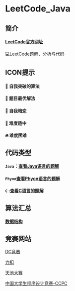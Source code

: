 # LeetCode_Java

简介
----
#### [LeetCode官方网址][website]

[website]:https://leetcode-cn.com/

💻LeetCode题解、分析与代码

ICON提示
----
#### 🦄   自我突破的算法

#### 🧚‍  题目最优解法

#### 🌈   自我暗恋

#### 🌊   难度适中

#### 🔥   难度困难

代码类型
----
#### `Java`：[查看Java语言的题解][a]

#### `Phyon`[查看Phyon语言的题解][c]

#### `C`   :[查看C语言的题解][b]

[a]:https://github.com/occlive/LeetCode_Java
[b]:https://github.com/occlive/LeetCode_Java
[c]:https://github.com/occlive/LeetCode_Java

算法汇总
----
#### [数据结构][data]

[data]:https://github.com/occlive/DataStructure

竞赛网站
----
[DC竞赛][dc]

[力扣][lc]

[天池大赛][tc]

[中国大学生程序设计竞赛-CCPC][cc]

[dc]:https://www.dcjingsai.com/v2/index.html
[lc]:https://leetcode-cn.com/
[tc]:https://tianchi.aliyun.com/competition/gameList/activeList
[cc]:https://ccpc.io/

